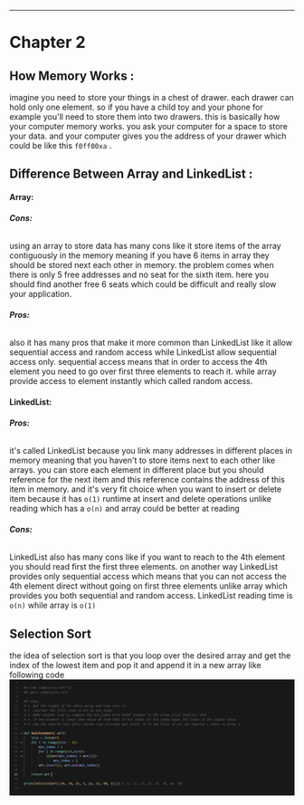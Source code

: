 
---

#  Chapter 2

## How Memory Works : 

imagine you need to store your things in a chest of drawer. each drawer can hold only one element. so if you have a child toy and your phone for example you'll need to store them into two drawers. this is basically how your computer memory works. you ask your computer for a space to store your data. and your computer gives you the address of your drawer which could be like this `f0ff00xa` .


## Difference Between Array and LinkedList : 

#### Array:
###### **Cons:**
using an array to store data has many cons like it store items of the array contiguously in the memory meaning if you have 6 items in array they should be stored next each other in memory. the problem comes when there is only 5 free addresses and no seat for the sixth item. here you should find another free 6 seats which could be difficult and really slow your application.

###### **Pros:**
also it has many pros that make it more common than LinkedList like it allow sequential access and random access while LinkedList allow sequential access only. sequential access means that in order to access the 4th element you need to go over first three elements to reach it. while array provide access to element instantly which called random access.
#### LinkedList:

###### **Pros:**
it's called LinkedList because you link many addresses in different places in memory meaning that you haven't to store items next to each other like arrays. you can store each element in different place but you should reference for the next item and this reference contains the address of this item in memory. and it's very fit choice when you want to insert or delete item because it has `o(1)` runtime at insert and delete operations unlike reading which has a `o(n)` and array could be better at reading 

###### **Cons:**
LinkedList also has many cons like if you want to reach to the 4th element you should read first the first three elements. on another way LinkedList provides only sequential access which means that you can not access the 4th element direct without going on first three elements unlike array which provides you both sequential and random access. LinkedList reading time is `o(n)` while array is `o(1)` 

## Selection Sort

the idea of selection sort is that you loop over the desired array and get the index of the lowest item and pop it and append it in a new array like following code 
![](selectionSort.png)